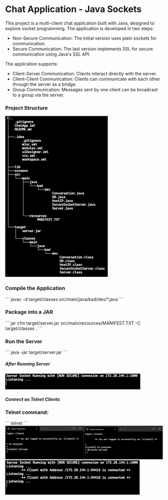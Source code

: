 <h1>Chat Application - Java Sockets</h1>
<p>This project is a multi-client chat application built with Java, designed to explore socket programming. The application is developed in two steps:</p>
<ul>
<li>Non-Secure Communication: The initial version uses plain sockets for communication.</li>
<li>Secure Communication: The last version implements SSL for secure communication using Java's SSL API.</li>
</ul>
<div>
The application supports:
<ul>
<li>Client-Server Communication: Clients interact directly with the server.</li>
<li>Client-Client Communication: Clients can communicate with each other through the server as a bridge.</li>
<li>Group Communication: Messages sent by one client can be broadcast to a group via the server.</li>
</ul>
</div>

<h3>Project Structure</h3>
<img src="./screens/structure.png">
<h3>Compile the Application</h3>
```
javac -d target/classes src/main/java/kad/dev/*.java
```
<h3>Package into a JAR</h3>
```
jar cfm target/server.jar src/main/recources/MANIFEST.TXT -C target/classes .
```
<h3>Run the Server</h3>
```
java -jar target/server.jar
```
<h5>After Running Server</h5>
<img src="./screens/run_server.png">
<h5>Connect as Telnet Clients</h5>
<h3>Telnet command:</h3>
```
telnet <server_socket_ip> <server_socket_port>
```
<img src="./screens/telnet.png">
<img src="./screens/server_after.png">
